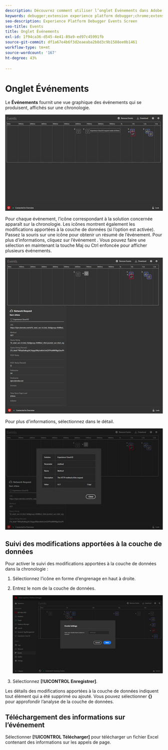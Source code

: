 ```yaml
---
description: Découvrez comment utiliser l’onglet Événements dans Adobe Experience Platform Debugger.
keywords: debugger;extension experience platform debugger;chrome;extension;événements;dtm;target
seo-description: Experience Platform Debugger Events Screen
seo-title: Events
title: Onglet Événements
exl-id: 1f94ca36-d545-4e41-89a9-ed97c45991fb
source-git-commit: df1a67e4b6f3d2eaeaba2b8d3c9b1588ee0b1461
workflow-type: tm+mt
source-wordcount: '167'
ht-degree: 43%

---
```


# Onglet Événements

Le **Événements** fournit une vue graphique des événements qui se produisent, affichés sur une chronologie.

![](images/events.jpg)

Pour chaque événement, l’icône correspondant à la solution concernée apparaît sur la chronologie. Les icônes montrent également les modifications apportées à la couche de données (si l’option est activée). Passez la souris sur une icône pour obtenir un résumé de l’événement. Pour plus d’informations, cliquez sur l’événement . Vous pouvez faire une sélection en maintenant la touche Maj ou Ctrl enfoncée pour afficher plusieurs événements.

![](images/events-details.jpg)

Pour plus d’informations, sélectionnez dans le détail.

![](images/events-details-more.jpg)

## Suivi des modifications apportées à la couche de données

Pour activer le suivi des modifications apportées à la couche de données dans la chronologie :

1. Sélectionnez l’icône en forme d’engrenage en haut à droite.
1. Entrez le nom de la couche de données.

   ![](images/event-datalayer.jpg)

1. Sélectionnez **[!UICONTROL Enregistrer]**.

Les détails des modifications apportées à la couche de données indiquent tout élément qui a été supprimé ou ajouté. Vous pouvez sélectionner **{}** pour approfondir l’analyse de la couche de données.

## Téléchargement des informations sur l’événement

Sélectionner **[!UICONTROL Télécharger]** pour télécharger un fichier Excel contenant des informations sur les appels de page.
